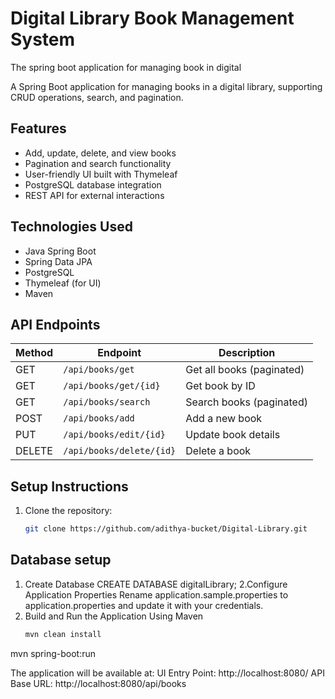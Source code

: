# Digital Library Book Management System
 The spring boot application for managing book in digital

A Spring Boot application for managing books in a digital library, supporting CRUD operations, search, and pagination.

## Features  
- Add, update, delete, and view books  
- Pagination and search functionality  
- User-friendly UI built with Thymeleaf  
- PostgreSQL database integration  
- REST API for external interactions  

## Technologies Used  
- Java Spring Boot
- Spring Data JPA
- PostgreSQL  
- Thymeleaf (for UI)  
- Maven  

## API Endpoints  
| Method | Endpoint                  | Description                  |  
|--------|---------------------------|------------------------------|  
| GET    | `/api/books/get`          | Get all books (paginated)    |  
| GET    | `/api/books/get/{id}`     | Get book by ID               |  
| GET    | `/api/books/search`       | Search books (paginated)     |  
| POST   | `/api/books/add`          | Add a new book               |  
| PUT    | `/api/books/edit/{id}`    | Update book details          |  
| DELETE | `/api/books/delete/{id}`  | Delete a book                |  


## Setup Instructions  
1. Clone the repository:  
   ```sh
   git clone https://github.com/adithya-bucket/Digital-Library.git
   
## Database setup
1. Create Database
   CREATE DATABASE digitalLibrary;
2.Configure Application Properties
Rename application.sample.properties to application.properties and update it with your credentials.
3. Build and Run the Application
   Using Maven
    ```sh
    mvn clean install  
mvn spring-boot:run

The application will be available at:
UI Entry Point: http://localhost:8080/
API Base URL: http://localhost:8080/api/books
